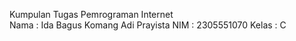 Kumpulan Tugas Pemrograman Internet <br>
Nama  : Ida Bagus Komang Adi Prayista
NIM   : 2305551070
Kelas : C
